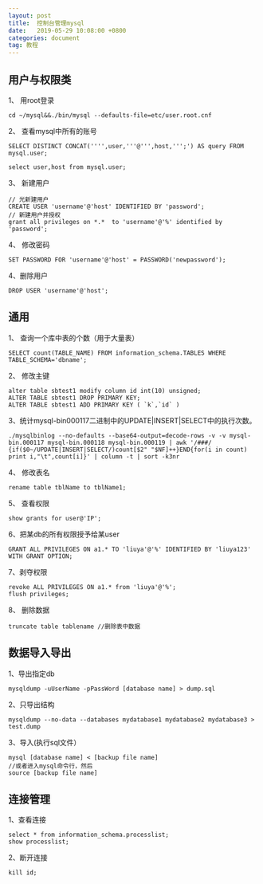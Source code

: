 ```yaml
---
layout: post
title:  控制台管理mysql
date:   2019-05-29 10:08:00 +0800
categories: document
tag: 教程
---
```

## 用户与权限类
1、 用root登录
```
cd ~/mysql&&./bin/mysql --defaults-file=etc/user.root.cnf
```
2、 查看mysql中所有的账号

```
SELECT DISTINCT CONCAT('''',user,'''@''',host,''';') AS query FROM mysql.user;

select user,host from mysql.user;
```
3、 新建用户

```
// 光新建用户
CREATE USER 'username'@'host' IDENTIFIED BY 'password';
// 新建用户并授权
grant all privileges on *.*  to 'username'@'%' identified by 'password';
```
4、 修改密码
```
SET PASSWORD FOR 'username'@'host' = PASSWORD('newpassword');
```
4、删除用户
```
DROP USER 'username'@'host';
```

## 通用
1、 查询一个库中表的个数（用于大量表）

```
SELECT count(TABLE_NAME) FROM information_schema.TABLES WHERE TABLE_SCHEMA='dbname';  
```
2、 修改主键

```
alter table sbtest1 modify column id int(10) unsigned;
ALTER TABLE sbtest1 DROP PRIMARY KEY;
ALTER TABLE sbtest1 ADD PRIMARY KEY ( `k`,`id` )
```

3、统计mysql-bin000117二进制中的UPDATE|INSERT|SELECT中的执行次数。
```
./mysqlbinlog --no-defaults --base64-output=decode-rows -v -v mysql-bin.000117 mysql-bin.000118 mysql-bin.000119 | awk '/###/ {if($0~/UPDATE|INSERT|SELECT/)count[$2" "$NF]++}END{for(i in count) print i,"\t",count[i]}' | column -t | sort -k3nr
```

4、 修改表名

```
rename table tblName to tblName1;
```
5、 查看权限
```
show grants for user@'IP';
```
6、把某db的所有权限授予给某user
```
GRANT ALL PRIVILEGES ON a1.* TO 'liuya'@'%' IDENTIFIED BY 'liuya123' WITH GRANT OPTION;   
```
7、剥夺权限
```
revoke ALL PRIVILEGES ON a1.* from 'liuya'@'%';
flush privileges;
```
8、 删除数据
```
truncate table tablename //删除表中数据
```

## 数据导入导出
1、导出指定db
```
mysqldump -uUserName -pPassWord [database name] > dump.sql
```
2、只导出结构
```
mysqldump --no-data --databases mydatabase1 mydatabase2 mydatabase3 > test.dump
```

3、导入(执行sql文件）
```
mysql [database name] < [backup file name]
//或者进入mysql命令行，然后
source [backup file name]
```

## 连接管理
1、查看连接
```
select * from information_schema.processlist;
show processlist;
```

2、断开连接
```
kill id;
```